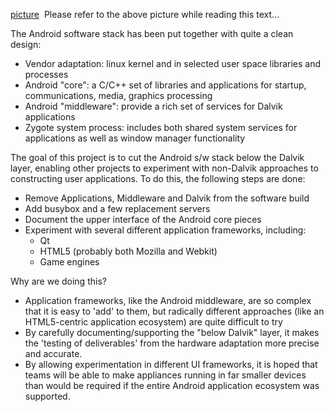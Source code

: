 [picture](https://gitorious.org/cambridge/klaatu-manifests/blobs/master/doc/android.png)
<img href="https://gitorious.org/cambridge/klaatu-manifests/blobs/raw/master/doc/android.png">
Please refer to the above picture while reading this text...

The Android software stack has been put together with quite a clean design:

   * Vendor adaptation: linux kernel and in selected user space libraries and processes
   * Android "core": a C/C++ set of libraries and applications for startup, communications, media, graphics processing
   * Android "middleware": provide a rich set of services for Dalvik applications
   * Zygote system process: includes both shared system services for applications as well as window manager functionality

The goal of this project is to cut the Android s/w stack below the Dalvik layer, enabling other projects to experiment with non-Dalvik approaches to constructing user applications.  To do this, the following steps are done:

   * Remove Applications, Middleware and Dalvik from the software build
   * Add busybox and a few replacement servers
   * Document the upper interface of the Android core pieces
   * Experiment with several different application frameworks, including:
      * Qt
      * HTML5 (probably both Mozilla and Webkit)
      * Game engines

Why are we doing this?

   * Application frameworks, like the Android middleware, are so complex that it is easy to 'add' to them, but radically different approaches (like an HTML5-centric application ecosystem) are quite difficult to try
   * By carefully documenting/supporting the "below Dalvik" layer, it makes the 'testing of deliverables' from the hardware adaptation more precise and accurate.
   * By allowing experimentation in different UI frameworks, it is hoped that teams will be able to make appliances running in far smaller devices than would be required if the entire Android application ecosystem was supported.


